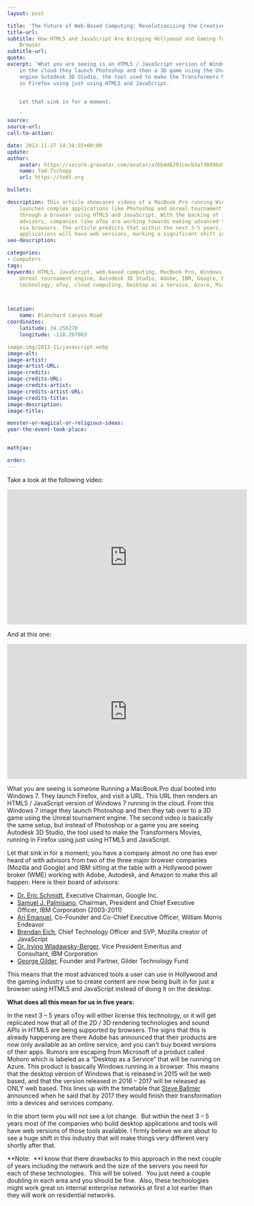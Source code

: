 ```yaml
---
layout: post

title: 'The Future of Web-Based Computing: Revolutionizing the Creative Industry'
title-url:
subtitle: How HTML5 and JavaScript Are Bringing Hollywood and Gaming Tools to Your
    Browser
subtitle-url:
quote:
excerpt: 'What you are seeing is an HTML5 / JavaScript version of Windows 7 running
    in the cloud they launch Photoshop and then a 3D game using the Unreal tournament
    engine Sutodesk 3D Studio, the tool used to make the Transformers Movies, running
    in Firefox using just using HTML5 and JavaScript.


    Let that sink in for a moment.

    '
source:
source-url:
call-to-action:

date: 2013-11-27 14:34:55+00:00
update:
author:
    avatar: https://secure.gravatar.com/avatar/a76b4d6291cecb3a738896a971bfb903?s=512&d=mp&r=g
    name: Ted Tschopp
    url: https://tedt.org

bullets:

description: This article showcases videos of a MacBook Pro running Windows 7 that
    launches complex applications like Photoshop and Unreal tournament engine entirely
    through a browser using HTML5 and JavaScript. With the backing of influential
    advisors, companies like oToy are working towards making advanced tools accessible
    via browsers. The article predicts that within the next 3-5 years, most desktop
    applications will have web versions, marking a significant shift in the industry.
seo-description:

categories:
- Computers
tags:
keywords: HTML5, JavaScript, web-based computing, MacBook Pro, Windows 7, Photoshop,
    Unreal tournament engine, Autodesk 3D Studio, Adobe, IBM, Google, Mozilla, browser
    technology, oToy, cloud computing, Desktop as a Service, Azure, Microsoft



location:
    name: Blanchard Canyon Road
coordinates:
    latitude: 34.256278
    longitude: -118.267083

image:img/2013-11/javascript.webp
image-alt:
image-artist:
image-artist-URL:
image-credits:
image-credits-URL:
image-credits-artist:
image-credits-artist-URL:
image-credits-title:
image-description:
image-title:

monster-or-magical-or-religious-ideas:
year-the-event-took-place:


mathjax:

order:
---
```

Take a look at the following video:

<iframe width="560" height="315" src="https://www.youtube.com/embed/A7nFcdLilKU" frameborder="0" gesture="media" allow="encrypted-media" allowfullscreen></iframe>

And at this one:

<iframe width="560" height="315" src="https://www.youtube.com/embed/TSrORhFUlPU" frameborder="0" gesture="media" allow="encrypted-media" allowfullscreen></iframe>

What you are seeing is someone Running a MacBook Pro dual booted into Windows 7. They launch Firefox, and visit a URL. This URL then renders an HTML5 / JavaScript version of Windows 7 running in the cloud. From this Windows 7 image they launch Photoshop and then they tab over to a 3D game using the Unreal tournament engine. The second video is basically the same setup, but instead of Photoshop or a game you are seeing Autodesk 3D Studio, the tool used to make the Transformers Movies, running in Firefox using just using HTML5 and JavaScript.

Let that sink in for a moment; you have a company almost no one has ever heard of with advisors from two of the three major browser companies (Mozilla and Google) and IBM sitting at the table with a Hollywood power broker (WME) working with Adobe, Autodesk, and Amazon to make this all happen. Here is their board of advisors:

  * <a href="http://en.wikipedia.org/wiki/Eric_Schmidt" target="_blank" rel="noopener noreferrer">Dr. Eric Schmidt</a>, Executive Chairman, Google Inc.
  * <a href="http://en.wikipedia.org/wiki/Samuel_J._Palmisano" target="_blank" rel="noopener noreferrer">Samuel J. Palmisano</a>, Chairman, President and Chief Executive Officer, IBM Corporation (2003-2011)
  * <a href="http://en.wikipedia.org/wiki/Ari_Emanuel" target="_blank" rel="noopener noreferrer">Ari Emanuel</a>, Co-Founder and Co-Chief Executive Officer, William Morris Endeavor
  * <a href="http://en.wikipedia.org/wiki/Brendan_Eich" target="_blank" rel="noopener noreferrer">Brendan Eich</a>, Chief Technology Officer and SVP, Mozilla creator of JavaScript
  * <a href="http://www.irvingwb.com/about.html" target="_blank" rel="noopener noreferrer">Dr. Irving Wladawsky-Berger</a>, Vice President Emeritus and Consultant, IBM Corporation
  * <a href="http://www.gildertech.com/bios.html" target="_blank" rel="noopener noreferrer">George Gilder</a>, Founder and Partner, Gilder Technology Fund

This means that the most advanced tools a user can use in Hollywood and the gaming industry use to create content are now being built in for just a browser using HTML5 and JavaScript instead of doing it on the desktop.

**What does all this mean for us in five years:**
  
In the next 3 &#8211; 5 years oToy will either license this technology, or it will get replicated now that all of the 2D / 3D rendering technologies and sound APIs in HTML5 are being supported by browsers. The signs that this is already happening are there Adobe has announced that their products are now only available as an online service, and you can't buy boxed versions of their apps. Rumors are escaping from Microsoft of a product called Mohoro which is labeled as a &#8220;Desktop as a Service&#8221; that will be running on Azure. This product is basically Windows running in a browser. This means that the desktop version of Windows that is released in 2015 will be web based, and that the version released in 2016 &#8211; 2017 will be released as ONLY web based. This lines up with the timetable that <a href="http://en.wikipedia.org/wiki/Steve_Ballmer" target="_blank" rel="noopener noreferrer">Steve Ballmer</a> announced when he said that by 2017 they would finish their transformation into a devices and services company.

In the short term you will not see a lot change.  But within the next 3 &#8211; 5 years most of the companies who build desktop applications and tools will have web versions of those tools available. I firmly believe we are about to see a huge shift in this industry that will make things very different very shortly after that.

**Note:  **I know that there drawbacks to this approach in the next couple of years including the network and the size of the servers you need for each of these technologies.  This will be solved.  You just need a couple doubling in each area and you should be fine.  Also, these technologies might work great on internal enterprise networks at first a lot earlier than they will work on residential networks.